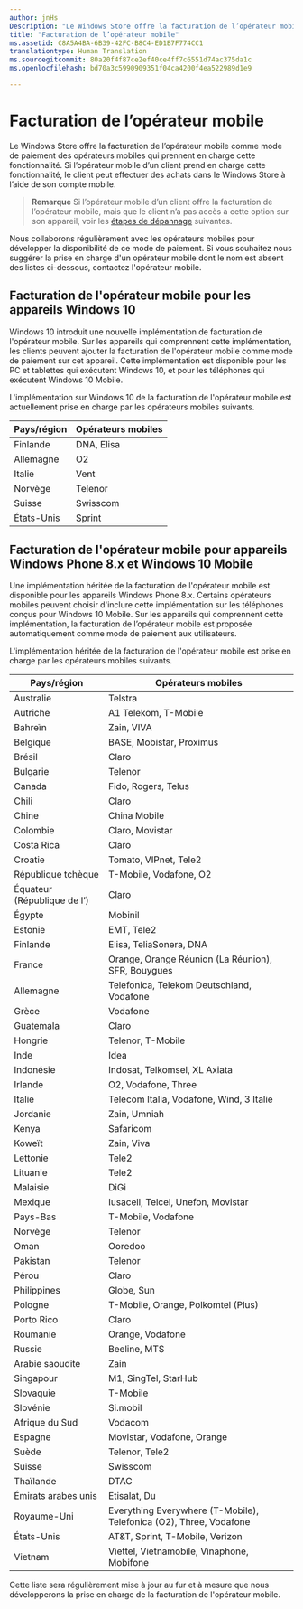 ```yaml
---
author: jnHs
Description: "Le Windows Store offre la facturation de l’opérateur mobile comme mode de paiement des opérateurs mobiles qui prennent en charge cette fonctionnalité."
title: "Facturation de l’opérateur mobile"
ms.assetid: C8A5A4BA-6B39-42FC-B8C4-ED1B7F774CC1
translationtype: Human Translation
ms.sourcegitcommit: 80a20f4f87ce2ef40ce4ff7c6551d74ac375da1c
ms.openlocfilehash: bd70a3c5990909351f04ca4200f4ea522989d1e9

---
```


# Facturation de l’opérateur mobile


Le Windows Store offre la facturation de l’opérateur mobile comme mode de paiement des opérateurs mobiles qui prennent en charge cette fonctionnalité. Si l’opérateur mobile d’un client prend en charge cette fonctionnalité, le client peut effectuer des achats dans le Windows Store à l’aide de son compte mobile.

> **Remarque** Si l’opérateur mobile d’un client offre la facturation de l’opérateur mobile, mais que le client n’a pas accès à cette option sur son appareil, voir les [étapes de dépannage](http://go.microsoft.com/fwlink/p/?LinkId=523993) suivantes.

 

Nous collaborons régulièrement avec les opérateurs mobiles pour développer la disponibilité de ce mode de paiement. Si vous souhaitez nous suggérer la prise en charge d'un opérateur mobile dont le nom est absent des listes ci-dessous, contactez l'opérateur mobile.

## Facturation de l'opérateur mobile pour les appareils Windows 10


Windows 10 introduit une nouvelle implémentation de facturation de l'opérateur mobile. Sur les appareils qui comprennent cette implémentation, les clients peuvent ajouter la facturation de l'opérateur mobile comme mode de paiement sur cet appareil. Cette implémentation est disponible pour les PC et tablettes qui exécutent Windows 10, et pour les téléphones qui exécutent Windows 10 Mobile.

L'implémentation sur Windows 10 de la facturation de l'opérateur mobile est actuellement prise en charge par les opérateurs mobiles suivants.

| Pays/région | Opérateurs mobiles |
|----------------|------------------|
| Finlande        | DNA, Elisa       |
| Allemagne        | O2               |
| Italie          | Vent             |
| Norvège         | Telenor          |
| Suisse    | Swisscom         |
| États-Unis  | Sprint           |

 

## Facturation de l'opérateur mobile pour appareils Windows Phone 8.x et Windows 10 Mobile


Une implémentation héritée de la facturation de l'opérateur mobile est disponible pour les appareils Windows Phone 8.x. Certains opérateurs mobiles peuvent choisir d'inclure cette implémentation sur les téléphones conçus pour Windows 10 Mobile. Sur les appareils qui comprennent cette implémentation, la facturation de l’opérateur mobile est proposée automatiquement comme mode de paiement aux utilisateurs.

L'implémentation héritée de la facturation de l'opérateur mobile est prise en charge par les opérateurs mobiles suivants.

| Pays/région       | Opérateurs mobiles                                                   |
|----------------------|--------------------------------------------------------------------|
| Australie            | Telstra                                                            |
| Autriche              | A1 Telekom, T-Mobile                                               |
| Bahreïn              | Zain, VIVA                                                         |
| Belgique              | BASE, Mobistar, Proximus                                                     |
| Brésil               | Claro                                                              |
| Bulgarie             | Telenor                                                            |
| Canada               | Fido, Rogers, Telus                                                |
| Chili                | Claro                                                              |
| Chine                | China Mobile                                                       |
| Colombie             | Claro, Movistar                                                    |
| Costa Rica           | Claro                                                              |
| Croatie              | Tomato, VIPnet, Tele2                                              |
| République tchèque       | T-Mobile, Vodafone, O2                                             |
| Équateur (République de l’)              | Claro                                                              |
| Égypte                | Mobinil                                                            |
| Estonie              | EMT, Tele2                                                         |
| Finlande              | Elisa, TeliaSonera, DNA                                            |
| France               | Orange, Orange Réunion (La Réunion), SFR, Bouygues                 |
| Allemagne              | Telefonica, Telekom Deutschland, Vodafone                          |
| Grèce               | Vodafone                                                           |
| Guatemala            | Claro                                                              |
| Hongrie              | Telenor, T-Mobile                                                  |
| Inde                | Idea                                                               |
| Indonésie            | Indosat, Telkomsel, XL Axiata                                |
| Irlande              | O2, Vodafone, Three                                                      |
| Italie                | Telecom Italia, Vodafone, Wind, 3 Italie                           |
| Jordanie               | Zain, Umniah                                                       |
| Kenya                | Safaricom                                                          |
| Koweït               | Zain, Viva                                                         |
| Lettonie               | Tele2                                                              |
| Lituanie            | Tele2                                                              |
| Malaisie             | DiGi                                                               |
| Mexique               | Iusacell, Telcel, Unefon, Movistar                                 |
| Pays-Bas          | T-Mobile, Vodafone                                                 |
| Norvège               | Telenor                                                            |
| Oman                 | Ooredoo                                                            |
| Pakistan             | Telenor                                                            |
| Pérou                 | Claro                                                              |
| Philippines          | Globe, Sun                                                         |
| Pologne               | T-Mobile, Orange, Polkomtel (Plus)                                 |
| Porto Rico          | Claro                                                              |
| Roumanie              | Orange, Vodafone                                                   |
| Russie               | Beeline, MTS                                                          |
| Arabie saoudite         | Zain                                                               |
| Singapour            | M1, SingTel, StarHub                                               |
| Slovaquie             | T-Mobile                                                           |
| Slovénie             | Si.mobil                                                           |
| Afrique du Sud         | Vodacom                                                            |
| Espagne                | Movistar, Vodafone, Orange                                         |
| Suède               | Telenor, Tele2                                                     |
| Suisse          | Swisscom                                                           |
| Thaïlande             | DTAC                                                               |
| Émirats arabes unis | Etisalat, Du                                                       |
| Royaume-Uni       | Everything Everywhere (T-Mobile), Telefonica (O2), Three, Vodafone |
| États-Unis        | AT&amp;T, Sprint, T-Mobile, Verizon                                    |
| Vietnam              | Viettel, Vietnamobile, Vinaphone, Mobifone                         |

 

Cette liste sera régulièrement mise à jour au fur et à mesure que nous développerons la prise en charge de la facturation de l'opérateur mobile.

 

 







<!--HONumber=Jun16_HO5-->


